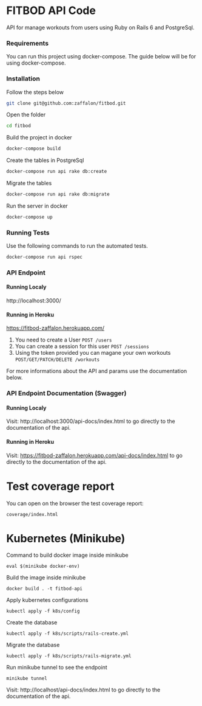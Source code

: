 # FITBOD API Code

API for manage workouts from users using Ruby on Rails 6 and PostgreSql.

### Requirements

You can run this project using docker-compose. The guide below will be for using docker-compose.

### Installation

Follow the steps below
```sh
git clone git@github.com:zaffalon/fitbod.git
```
Open the folder
```sh
cd fitbod
```
Build the project in docker
```sh
docker-compose build
```
Create the tables in PostgreSql
```sh
docker-compose run api rake db:create
```
Migrate the tables
```sh
docker-compose run api rake db:migrate
```
Run the server in docker
```sh
docker-compose up
```

### Running Tests

Use the following commands to run the automated tests.

```sh
docker-compose run api rspec
```

### API Endpoint

#### Running Localy
http://localhost:3000/

#### Running in Heroku
https://fitbod-zaffalon.herokuapp.com/

1. You need to create a User `POST /users`
2. You can create a session for this user `POST /sessions`
3. Using the token provided you can magane your own workouts `POST/GET/PATCH/DELETE /workouts`

For more informations about the API and params use the documentation below.

### API Endpoint Documentation (Swagger)

#### Running Localy
Visit: http://localhost:3000/api-docs/index.html to go directly to the documentation of the api.

#### Running in Heroku
Visit: https://fitbod-zaffalon.herokuapp.com/api-docs/index.html to go directly to the documentation of the api.


# Test coverage report

You can open on the browser the test coverage report:

```
coverage/index.html
```

# Kubernetes (Minikube)


Command to build docker image inside minikube
```
eval $(minikube docker-env)
```

Build the image inside minikube
```
docker build . -t fitbod-api
```

Apply kubernetes configurations
```
kubectl apply -f k8s/config 
```

Create the database
```
kubectl apply -f k8s/scripts/rails-create.yml
```

Migrate the database
```
kubectl apply -f k8s/scripts/rails-migrate.yml
```

Run minikube tunnel to see the endpoint
```
minikube tunnel
```

Visit: http://localhost/api-docs/index.html to go directly to the documentation of the api.
